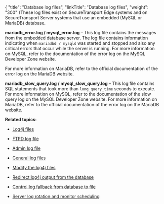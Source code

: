 {
    "title": "Database log files",
    "linkTitle": "Database log files",
    "weight": "300"
}These log files exist on SecureTransport Edge systems and on SecureTransport Server systems that use an embedded (MySQL or MariaDB) database.

**mariadb\_error.log / mysql\_error.log** – This log file contains the messages from the embedded database server. The log file contains information indicating when `mariadbd / mysqld` was started and stopped and also any critical errors that occur while the server is running. For more information on MySQL, refer to the documentation of the error log on the MySQL Developer Zone website.  
For more information on MariaDB, refer to the official documentation of the error log on the MariaDB website.

**mariadb\_slow\_query.log / mysql\_slow\_query.log** – This log file contains SQL statements that took more than `long_query_time` seconds to execute. For more information on MySQL, refer to the documentation of the slow query log on the MySQL Developer Zone website. For more information on MariaDB, refer to the official documentation of the error log on the MariaDB website.

**Related topics:**

-   [Log4j files](../r_st_log4j_files)
-   [FTPD log file](../c_st_ftpd_log_file)
-   [Admin log file](../c_st_admin_log_file)
-   [General log files](../c_st_general_log_files)
-   [Modify the log4j files](../t_st_change_log4j_files)
-   [Redirect log4j output from the database](../t_st_redirect_log4j_output_from_database)
-   [Control log fallback from database to file](../t_st_control_log_fallback_from_database_to_file)
-   [Server log rotation and monitor scheduling](../t_st_server_log_rotation_scheduling)
